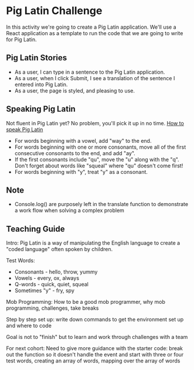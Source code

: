 # Pig Latin Challenge

In this activity we're going to create a Pig Latin application.  We'll use a React application as a template to run the code that we are going to write for Pig Latin.

## Pig Latin Stories
- As a user, I can type in a sentence to the Pig Latin application.
- As a user, when I click Submit, I see a translation of the sentence I entered into Pig Latin.
- As a user, the page is styled, and pleasing to use.

## Speaking Pig Latin
Not fluent in Pig Latin yet?  No problem, you'll pick it up in no time. [How to speak Pig Latin](http://www.wikihow.com/Speak-Pig-Latin)
- For words beginning with a vowel, add "way" to the end.
- For words beginning with one or more consonants, move all of the first consecutive consonants to the end, and add "ay".
- If the first consonants include "qu", move the "u" along with the "q". Don't forget about words like "squeal" where "qu" doesn't come first!
- For words beginning with "y", treat "y" as a consonant.

## Note
- Console.log() are purposely left in the translate function to demonstrate a work flow when solving a complex problem

## Teaching Guide

Intro: Pig Latin is a way of manipulating the English language to create a "coded language" often spoken by children.

Test Words:
- Consonants - hello, throw, yummy
- Vowels - every, ox, always
- Q-words - quick, quiet, squeal
- Sometimes "y" - fry, spy

Mob Programming: How to be a good mob programmer, why mob programming, challenges, take breaks

Step by step set up: write down commands to get the environment set up and where to code

Goal is not to "finish" but to learn and work through challenges with a team



For next cohort: Need to give more guidance with the starter code: break out the function so it doesn't handle the event and start with three or four test words, creating an array of words, mapping over the array of words
